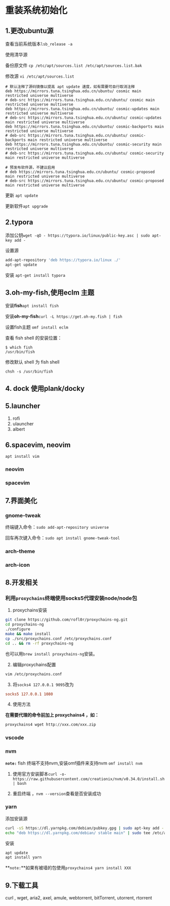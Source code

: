 # 重装系统初始化

## 1.更改ubuntu源

查看当前系统版本`lsb_release -a`

使用清华源

备份原文件 `cp /etc/apt/sources.list /etc/apt/sources.list.bak `

修改源 `vi /etc/apt/sources.list`

```
# 默认注释了源码镜像以提高 apt update 速度，如有需要可自行取消注释
deb https://mirrors.tuna.tsinghua.edu.cn/ubuntu/ cosmic main restricted universe multiverse
# deb-src https://mirrors.tuna.tsinghua.edu.cn/ubuntu/ cosmic main restricted universe multiverse
deb https://mirrors.tuna.tsinghua.edu.cn/ubuntu/ cosmic-updates main restricted universe multiverse
# deb-src https://mirrors.tuna.tsinghua.edu.cn/ubuntu/ cosmic-updates main restricted universe multiverse
deb https://mirrors.tuna.tsinghua.edu.cn/ubuntu/ cosmic-backports main restricted universe multiverse
# deb-src https://mirrors.tuna.tsinghua.edu.cn/ubuntu/ cosmic-backports main restricted universe multiverse
deb https://mirrors.tuna.tsinghua.edu.cn/ubuntu/ cosmic-security main restricted universe multiverse
# deb-src https://mirrors.tuna.tsinghua.edu.cn/ubuntu/ cosmic-security main restricted universe multiverse

# 预发布软件源，不建议启用
# deb https://mirrors.tuna.tsinghua.edu.cn/ubuntu/ cosmic-proposed main restricted universe multiverse
# deb-src https://mirrors.tuna.tsinghua.edu.cn/ubuntu/ cosmic-proposed main restricted universe multiverse
```

更新 `apt update`

更新软件`apt upgrade`

## 2.typora

添加公钥`wget -qO - https://typora.io/linux/public-key.asc | sudo apt-key add -`

设置源

```bash
add-apt-repository 'deb https://typora.io/linux ./'
apt-get update
```

安装 `apt-get install typora`

## 3.oh-my-fish,使用eclm 主题

安装**fish**`apt install fish`

安装**oh-my-fish**`curl -L https://get.oh-my.fish | fish`

设置fish主题 `omf install eclm`

查看 fish shell 的安装位置：

```
$ which fish
/usr/bin/fish
```

修改默认 shell 为 fish shell

```
chsh -s /usr/bin/fish
```

## 4. dock 使用plank/docky

## 5.launcher

1. rofi
2. ulauncher
3. albert

## 6.spacevim, neovim

`apt install vim`

### neovim

### spacevim

## 7.界面美化

### gnome-tweak

终端键入命令：`sudo add-apt-repository universe`

回车再次键入命令：`sudo apt install gnome-tweak-tool`

### arch-theme

### arch-icon

## 8.开发相关

### 利用`proxychains`终端使用socks5代理安装node/node包

1. proxychains安装

```bash
git clone https://github.com/rofl0r/proxychains-ng.git
cd proxychains-ng
./configure
make && make install
cp ./src/proxychains.conf /etc/proxychains.conf
cd .. && rm -rf proxychains-ng
```

也可以用`brew install proxychains-ng`安装。

2. 编辑proxychains配置

```bash
vim /etc/proxychains.conf
```

3. 将`socks4 127.0.0.1 9095`改为

```conf
socks5 127.0.0.1 1080
```

4. 使用方法

**在需要代理的命令前加上 proxychains4 ，如：**

```bash
proxychains4 wget http://xxx.com/xxx.zip
```

### vscode

### nvm

**`note:`** fish 终端不支持nvm,安装omf插件来支持nvm `omf install nvm`

1. 使用官方安装脚本`curl -o- https://raw.githubusercontent.com/creationix/nvm/v0.34.0/install.sh | bash`

2. 重启终端 ，`nvm --version`查看是否安装成功

### yarn

添加安装源

```bash
curl -sS https://dl.yarnpkg.com/debian/pubkey.gpg | sudo apt-key add -
echo "deb https://dl.yarnpkg.com/debian/ stable main" | sudo tee /etc/apt/sources.list.d/yarn.list
```

安装

```bash
apt update
apt install yarn
```

**`note:`**如果有被墙的包使用`proxychains4 yarn install XXX`

## 9.下载工具

curl , wget, aria2, axel, amule, webtorrent, bitTorrent, utorrent, rtorrent
